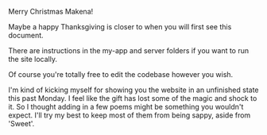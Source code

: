 Merry Christmas Makena!

Maybe a happy Thanksgiving is closer to when you will first see this document.

There are instructions in the my-app and server folders if you want to run the site locally.

Of course you're totally free to edit the codebase however you wish.

I'm kind of kicking myself for showing you the website in an unfinished state this past Monday.
I feel like the gift has lost some of the magic and shock to it.
So I thought adding in a few poems might be something you wouldn't expect.
I'll try my best to keep most of them from being sappy, aside from 'Sweet'.
